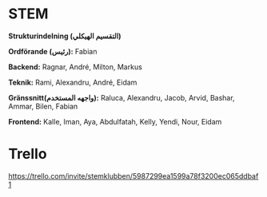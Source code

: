 # STEM
**Strukturindelning (التقسيم الهيكلي)**

**Ordförande (رئيس):** Fabian

**Backend:** Ragnar, André, Milton, Markus

**Teknik:** Rami, Alexandru, André, Eidam

**Gränssnitt(واجهه المستخدم):** Raluca, Alexandru, Jacob, Arvid, Bashar, Ammar, Bilen, Fabian

**Frontend:** Kalle, Iman, Aya, Abdulfatah, Kelly, Yendi, Nour, Eidam

# Trello

https://trello.com/invite/stemklubben/5987299ea1599a78f3200ec065ddbaf1
